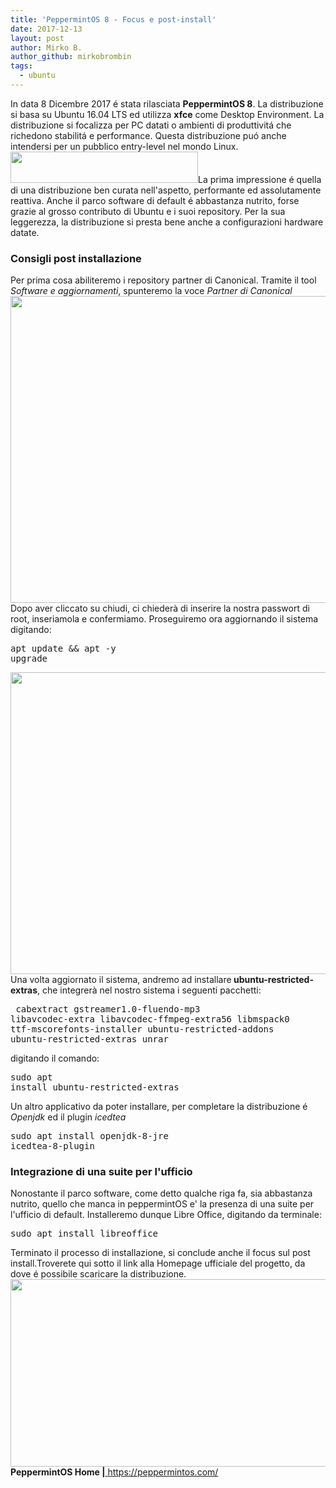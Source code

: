 ```yaml
---
title: 'PeppermintOS 8 - Focus e post-install'
date: 2017-12-13
layout: post
author: Mirko B.
author_github: mirkobrombin
tags:
  - ubuntu
---
```

In data 8 Dicembre 2017 é stata rilasciata <b>PeppermintOS 8</b>. La distribuzione si basa su Ubuntu 16.04 LTS ed utilizza <b>xfce</b> come Desktop Environment. La distribuzione si focalizza per PC datati o ambienti di produttivitá che richedono stabilitá e performance. Questa distribuzione puó anche intendersi per un pubblico entry-level nel mondo Linux.<img class="aligncenter size-medium wp-image-3249 size-full wp-image-237" src="https://linuxhub.it/wordpress/wp-content/uploads/2017/12/peppermint_logo_full_1000w-300x50.png" alt="" width="300" height="50" />La prima impressione é quella di una distribuzione ben curata nell'aspetto, performante ed assolutamente reattiva. Anche il parco software di default é abbastanza nutrito, forse grazie al grosso contributo di Ubuntu e i suoi repository. Per la sua leggerezza, la distribuzione si presta bene anche a configurazioni hardware datate.<h3>Consigli post installazione</h3>Per prima cosa abiliteremo i repository partner di Canonical. Tramite il tool <i>Software e aggiornamenti</i>, spunteremo la voce <i>Partner di Canonical</i><img class="aligncenter size-full wp-image-3253 size-full wp-image-238" src="https://linuxhub.it/wordpress/wp-content/uploads/2017/12/Screenshot_20171213_153402.png" alt="" width="940" height="491" />Dopo aver cliccato su chiudi, ci chiederà di inserire la nostra passwort di root, inseriamola e confermiamo. Proseguiremo ora aggiornando il sistema digitando:<pre>apt update &amp;&amp; apt -y upgrade</pre><img class="aligncenter size-full wp-image-3254 size-full wp-image-239" src="https://linuxhub.it/wordpress/wp-content/uploads/2017/12/Screenshot_20171213_153502.png" alt="" width="785" height="483" />Una volta aggiornato il sistema, andremo ad installare<b> ubuntu-restricted-extras</b>, che integrerà nel nostro sistema i seguenti pacchetti:<pre> cabextract gstreamer1.0-fluendo-mp3 libavcodec-extra libavcodec-ffmpeg-extra56 libmspack0 ttf-mscorefonts-installer ubuntu-restricted-addons ubuntu-restricted-extras unrar</pre>digitando il comando:<pre>sudo apt install ubuntu-restricted-extras</pre>Un altro applicativo da poter installare, per completare la distribuzione é <i>Openjdk</i> ed il plugin <i>icedtea</i><pre>sudo apt install openjdk-8-jre icedtea-8-plugin</pre><h3>Integrazione di una suite per l'ufficio</h3>Nonostante il parco software, come detto qualche riga fa, sia abbastanza nutrito, quello che manca in peppermintOS e' la presenza di una suite per l'ufficio di default. Installeremo dunque Libre Office, digitando da terminale:<pre>sudo apt install libreoffice<tt> </tt></pre>Terminato il processo di installazione, si conclude anche il focus sul post install.Troverete qui sotto il link alla Homepage ufficiale del progetto, da dove é possibile scaricare la distribuzione.<img class="aligncenter size-cerauno-home wp-image-3257 size-full wp-image-240" src="https://linuxhub.it/wordpress/wp-content/uploads/2017/12/Screenshot_20171213_161325-900x300.png" alt="" width="900" height="300" /><b>PeppermintOS Home |</b><a href="https://peppermintos.com/"> https://peppermintos.com/</a>